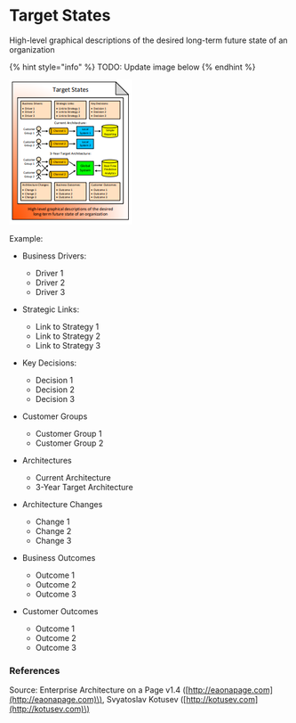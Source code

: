 # Target States

High-level graphical descriptions of the desired long-term future state of an organization

{% hint style="info" %}
TODO: Update image below
{% endhint %}

![](../../.gitbook/assets/csvlod_visions_target_states.png)

Example:

* Business Drivers:
  * Driver 1
  * Driver 2
  * Driver 3
* Strategic Links:
  * Link to Strategy 1
  * Link to Strategy 2
  * Link to Strategy 3
* Key Decisions:
  * Decision 1
  * Decision 2
  * Decision 3



* Customer Groups
  * Customer Group 1
  * Customer Group 2
* Architectures
  * Current Architecture
  * 3-Year Target Architecture



* Architecture Changes
  * Change 1
  * Change 2
  * Change 3
* Business Outcomes
  * Outcome 1
  * Outcome 2
  * Outcome 3
* Customer Outcomes
  * Outcome 1
  * Outcome 2
  * Outcome 3



### References

Source: Enterprise Architecture on a Page v1.4 \([http://eaonapage.com](http://eaonapage.com)\), Svyatoslav Kotusev \([http://kotusev.com](http://kotusev.com)\)

